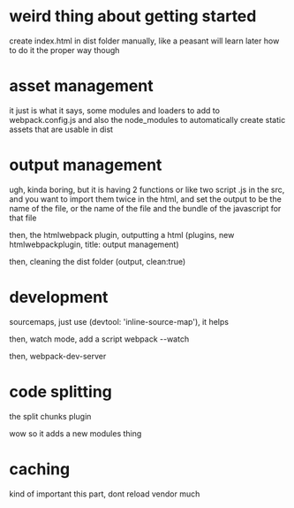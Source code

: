 # weird thing about getting started

create index.html in dist folder manually, like a peasant
will learn later how to do it the proper way though

# asset management

it just is what it says, some modules and loaders to add to webpack.config.js and also the node_modules to automatically create static assets that are usable in dist

# output management

ugh, kinda boring, but it is having 2 functions
or like two script .js in the src, and you want to import them twice in the html, and set the output to be the name of the file, or the name of the file and the bundle of the javascript for that file

then, the htmlwebpack plugin, outputting a html (plugins, new htmlwebpackplugin, title: output management)

then, cleaning the dist folder (output, clean:true)

# development

sourcemaps, just use (devtool: 'inline-source-map'), it helps

then, watch mode, add a script webpack --watch

then, webpack-dev-server

# code splitting

the split chunks plugin

wow so it adds a new modules thing

# caching

kind of important this part, dont reload vendor much

